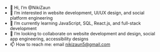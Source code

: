 - 👋 Hi, I’m @NikiZaun
- 👀 I’m interested in website development, UI/UX design, and social platform engineering
- 🌱 I’m currently learning JavaScript, SQL, React.js, and full-stack development
- 💞️ I’m looking to collaborate on website development and design, social app engineering, accessibility designs
- 📫 How to reach me: email nikizaun5@gmail.com

<!---
NikiZaun/NikiZaun is a ✨ special ✨ repository because its `README.md` (this file) appears on your GitHub profile.
You can click the Preview link to take a look at your changes.
--->
